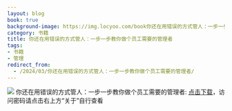 ```yaml
---
layout: blog
book: true
background-image: https://img.locyoo.com/book你还在用错误的方式管人：一步一步教你做个员工需要的管理者.jpg
category: 书籍
title: 你还在用错误的方式管人：一步一步教你做个员工需要的管理者
tags:
- 书籍
- 管理
redirect_from:
  - /2024/03/你还在用错误的方式管人：一步一步教你做个员工需要的管理者/
---
```

![](https://img.locyoo.com/book你还在用错误的方式管人：一步一步教你做个员工需要的管理者.jpg)
你还在用错误的方式管人：一步一步教你做个员工需要的管理者: <a name = "ref1" href="https://url18.ctfile.com/f/50983618-1345419136-96dfbb?p=3619">点击下载</a>，访问密码请点击右上方“关于”自行查看